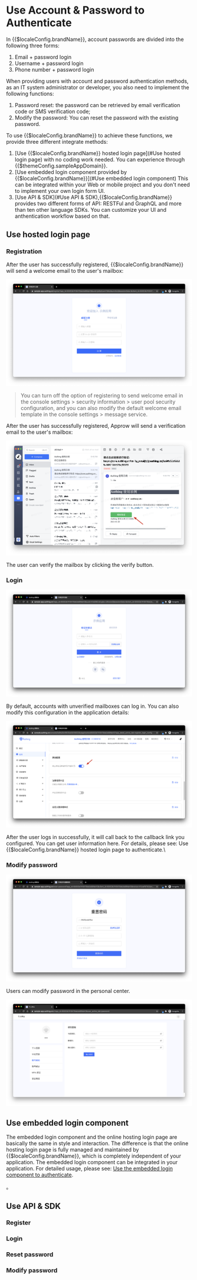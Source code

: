 # Use Account & Password to Authenticate

<LastUpdated/>

In {{$localeConfig.brandName}}, account passwords are divided into the following three forms: 
1. Email + password login 
2. Username + password login 
3. Phone number + password login

When providing users with account and password authentication methods, as an IT system administrator or developer, you also need to implement the following functions:

1. Password reset: the password can be retrieved by email verification code or SMS verification code; 
2. Modify the password: You can reset the password with the existing password.

To use {{$localeConfig.brandName}} to achieve these functions, we provide three different integrate methods:

1. [Use {{$localeConfig.brandName}} hosted login page](#Use hosted login page) with no coding work needed. You can experience through {{$themeConfig.sampleAppDomain}}.
2. [Use embedded login component provided by {{$localeConfig.brandName}}](#Use embedded login component) This can be integrated within your Web or mobile project and you don't need to implement your own login form UI.
3. [Use API & SDK](#Use API & SDK),{{$localeConfig.brandName}} provides two different forms of API: RESTFul and GraphQL and more than ten other language SDKs. You can customize your UI and anthentication workflow based on that.  

## Use hosted login page

### Registration

After the user has successfully registered, {{$localeConfig.brandName}} will send a welcome email to the user's mailbox:

![](../../images/register-by-email.png)

> You can turn off the option of registering to send welcome email in the console settings > security information > user pool security configuration, and you can also modify the default welcome email template in the console settings > message service.

After the user has successfully registered, Approw will send a verification email to the user's mailbox:

![](../../images/verify-user-email.png)

The user can verify the mailbox by clicking the verify button.

### Login

![](../../images/login-page.png)

By default, accounts with unverified mailboxes can log in. You can also modify this configuration in the application details:



![](../../images/disable-unverified-email-login.png)

After the user logs in successfully, it will call back to the callback link you configured. You can get user information here. For details, please see: Use {{$localeConfig.brandName}} hosted login page to authenticate.\

### Modify password


![](../../images/forget-password.png)


Users can modify password in the personal center.



![](../../images/change-password.png)

## Use embedded login component

The embedded login component and the online hosting login page are basically the same in style and interaction. The difference is that the online hosting login page is fully managed and maintained by {{$localeConfig.brandName}}, which is completely independent of your application. The embedded login component can be integrated in your application.
For detailed usage, please see: [Use the embedded login component to authenticate]().

。

## Use API & SDK

### Register

<StackSelector snippet="register-by-email-password" selectLabel="choose language" :order="['java', 'javascript', 'python', 'csharp']"/>

### Login

<StackSelector snippet="login-by-email-password" selectLabel="choose language" :order="['java', 'javascript', 'python', 'csharp']"/>

###  Reset password

<StackSelector snippet="reset-password" selectLabel="choose language" :order="['java', 'javascript', 'python', 'csharp']"/>

### Modify password

<StackSelector snippet="update-password" selectLabel="choose language" :order="['java', 'javascript', 'python', 'csharp']"/>
